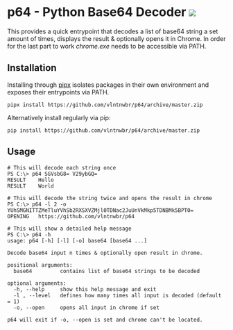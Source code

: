 # p64 - Python Base64 Decoder ![](https://github.com/vlntnwbr/p64/workflows/Pylint/badge.svg)

This provides a quick entrypoint that decodes a list of base64 string a set
amount of times, displays the result & optionally opens it in Chrome. In order
for the last part to work _chrome.exe_ needs to be accessible via PATH.


## Installation
Installing through [pipx][1] isolates packages in their own environment and exposes their entrypoints via PATH.
```
pipx install https://github.com/vlntnwbr/p64/archive/master.zip
```
Alternatively install regularly via pip: 
```
pip install https://github.com/vlntnwbr/p64/archive/master.zip
```

## Usage
```
# This will decode each string once
PS C:\> p64 SGVsbG8= V29ybGQ=
RESULT    Hello
RESULT    World

# This will decode the string twice and opens the result in chrome
PS C:\> p64 -l 2 -o YUhSMGNITTZMeTluYVhSb2RXSXVZMjl0TDNac2JuUnVkMkp5TDNBMk5BPT0=
OPENING   https://github.com/vlntnwbr/p64

# This will show a detailed help message
PS C:\> p64 -h
usage: p64 [-h] [-l] [-o] base64 [base64 ...]

Decode base64 input n times & optionally open result in chrome.

positional arguments:
  base64         contains list of base64 strings to be decoded

optional arguments:
  -h, --help     show this help message and exit
  -l , --level   defines how many times all input is decoded (default = 1)
  -o, --open     opens all input in chrome if set

p64 will exit if -o, --open is set and chrome can't be located.
```

[1]: https://github.com/pipxproject/pipx